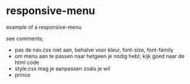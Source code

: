 # responsive-menu
example of a responsive-menu

see comments;

- pas de nav.css niet aan, behalve voor kleur, font-size, font-family
- om menu aan te passen naar hetgeen je nodig hebt; kijk goed naar de html code
- style.css mag je aanpassen zoals je wil
- prince